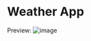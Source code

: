 # Weather App

Preview:
![image](https://github.com/user-attachments/assets/ef87ed22-ceec-44d3-b921-de9afe4a4506)
